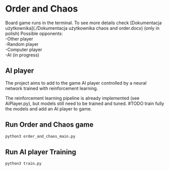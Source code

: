 # Order and Chaos
Board game runs in the terminal. To see more details check [Dokumentacja użytkownika](./Dokumentacja użytkownika chaos and order.docx) (only in polish)
Possible opponents: \
-Other player \
-Random player \
-Computer player \
-AI (in progress)

## AI player
The project aims to add to the game AI player controlled by a neural network trained with reinforcement learning.

The reinforcement learning pipeline is already implemented (see AiPlayer.py), but models still need to be trained and tuned.
#TODO train fully the models and add an AI player to game.

## Run Order and Chaos game 

```bash
python3 order_and_chaos_main.py
```
## Run AI player Training

```bash
python3 train.py
```
